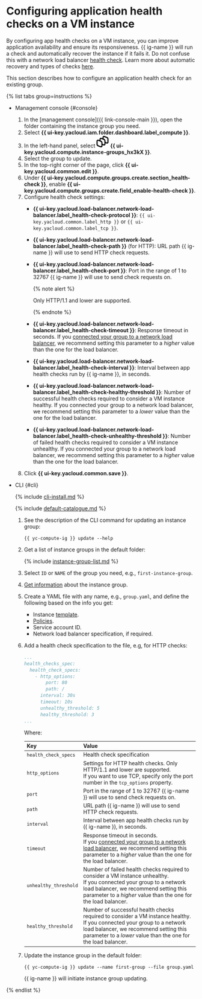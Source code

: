 # Configuring application health checks on a VM instance

By configuring app health checks on a VM instance, you can improve application availability and ensure its responsiveness. {{ ig-name }} will run a check and automatically recover the instance if it fails it. Do not confuse this with a network load balancer [health check](../../../network-load-balancer/concepts/health-check.md). Learn more about automatic recovery and types of checks [here](../../concepts/instance-groups/autohealing.md).

This section describes how to configure an application health check for an existing group.

{% list tabs group=instructions %}

- Management console {#console}

  1. In the [management console]({{ link-console-main }}), open the folder containing the instance group you need.
  1. Select **{{ ui-key.yacloud.iam.folder.dashboard.label_compute }}**.
  1. In the left-hand panel, select ![image](../../../_assets/console-icons/layers-3-diagonal.svg) **{{ ui-key.yacloud.compute.instance-groups_hx3kX }}**.
  1. Select the group to update.
  1. In the top-right corner of the page, click **{{ ui-key.yacloud.common.edit }}**.
  1. Under **{{ ui-key.yacloud.compute.groups.create.section_health-check }}**, enable **{{ ui-key.yacloud.compute.groups.create.field_enable-health-check }}**.
  1. Configure health check settings:
     * **{{ ui-key.yacloud.load-balancer.network-load-balancer.label_health-check-protocol }}**: `{{ ui-key.yacloud.common.label_http }}` or `{{ ui-key.yacloud.common.label_tcp }}`.
     * **{{ ui-key.yacloud.load-balancer.network-load-balancer.label_health-check-path }}** (for HTTP): URL path {{ ig-name }} will use to send HTTP check requests.
     * **{{ ui-key.yacloud.load-balancer.network-load-balancer.label_health-check-port }}**: Port in the range of 1 to 32767 {{ ig-name }} will use to send check requests on.

       {% note alert %}

       Only HTTP/1.1 and lower are supported.

       {% endnote %}
     * **{{ ui-key.yacloud.load-balancer.network-load-balancer.label_health-check-timeout }}**: Response timeout in seconds.
       If you [connected your group to a network load balancer](create-with-balancer.md), we recommend setting this parameter to a _higher_ value than the one for the load balancer.
     * **{{ ui-key.yacloud.load-balancer.network-load-balancer.label_health-check-interval }}**: Interval between app health checks run by {{ ig-name }}, in seconds.
     * **{{ ui-key.yacloud.load-balancer.network-load-balancer.label_health-check-healthy-threshold }}**: Number of successful health checks required to consider a VM instance healthy.
        If you connected your group to a network load balancer, we recommend setting this parameter to a _lower_ value than the one for the load balancer.
     * **{{ ui-key.yacloud.load-balancer.network-load-balancer.label_health-check-unhealthy-threshold }}**: Number of failed health checks required to consider a VM instance unhealthy.
       If you connected your group to a network load balancer, we recommend setting this parameter to a _higher_ value than the one for the load balancer.
  1. Click **{{ ui-key.yacloud.common.save }}**.

- CLI {#cli}

  {% include [cli-install.md](../../../_includes/cli-install.md) %}

  {% include [default-catalogue.md](../../../_includes/default-catalogue.md) %}

  1. See the description of the CLI command for updating an instance group:

     ```
     {{ yc-compute-ig }} update --help
     ```

  1. Get a list of instance groups in the default folder:

      {% include [instance-group-list.md](../../../_includes/instance-groups/instance-group-list.md) %}
  1. Select `ID` or `NAME` of the group you need, e.g., `first-instance-group`.
  1. [Get information](get-info.md) about the instance group.
  1. Create a YAML file with any name, e.g., `group.yaml`, and define the following based on the info you get:

      * Instance [template](../../concepts/instance-groups/instance-template.md).
      * [Policies](../../concepts/instance-groups/policies/index.md).
      * Service account ID.
      * Network load balancer specification, if required.

  1. Add a health check specification to the file, e.g, for HTTP checks:

     ```yaml
     ...
     health_checks_spec:
       health_check_specs:
         - http_options:
             port: 80
             path: /
           interval: 30s
           timeout: 10s
           unhealthy_threshold: 5
           healthy_threshold: 3
     ...
     ```

      Where:

      Key | Value
      ----- | -----
      `health_check_specs` | Health check specification
      `http_options` | Settings for HTTP health checks. Only HTTP/1.1 and lower are supported.<br>If you want to use TCP, specify only the port number in the `tcp_options` property.
      `port` | Port in the range of 1 to 32767 {{ ig-name }} will use to send check requests on.
      `path` | URL path {{ ig-name }} will use to send HTTP check requests.
      `interval` | Interval between app health checks run by {{ ig-name }}, in seconds.
      `timeout` | Response timeout in seconds.<br>If you [connected your group to a network load balancer](create-with-balancer.md), we recommend setting this parameter to a _higher_ value than the one for the load balancer.
      `unhealthy_threshold` | Number of failed health checks required to consider a VM instance unhealthy.<br>If you connected your group to a network load balancer, we recommend setting this parameter to a _higher_ value than the one for the load balancer.
      `healthy_threshold` | Number of successful health checks required to consider a VM instance healthy.<br>If you connected your group to a network load balancer, we recommend setting this parameter to a _lower_ value than the one for the load balancer.

  1. Update the instance group in the default folder:

      ```
      {{ yc-compute-ig }} update --name first-group --file group.yaml
      ```

     {{ ig-name }} will initiate instance group updating.

{% endlist %}